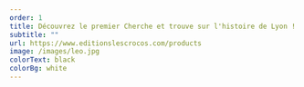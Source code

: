 ```yaml
---
order: 1
title: Découvrez le premier Cherche et trouve sur l'histoire de Lyon !
subtitle: ""
url: https://www.editionslescrocos.com/products
image: /images/leo.jpg
colorText: black
colorBg: white
---
```

